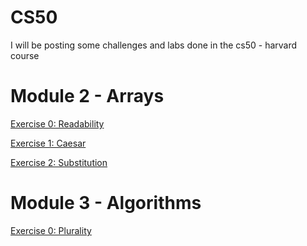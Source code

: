 # CS50
I will be posting some challenges and labs done in the cs50 - harvard course

# Module 2 - Arrays
[Exercise 0: Readability](https://github.com/GuiPolezi/CS50/blob/main/readability.c)

[Exercise 1: Caesar](https://github.com/GuiPolezi/CS50/blob/main/caesar.c)

[Exercise 2: Substitution](https://github.com/GuiPolezi/CS50/blob/main/substitution.c)

# Module 3 - Algorithms
[Exercise 0: Plurality](https://github.com/GuiPolezi/CS50/blob/main/Module%203/plurality.c)
